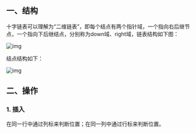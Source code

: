 ## 一、结构

十字链表可以理解为“二维链表”，即每个结点有两个指针域，一个指向右后继节点，一个指向下后继结点，分别称为down域、right域，链表结构如下图：

![img](http://c.biancheng.net/uploads/allimg/190427/2-1Z42F92915357.gif)

结点结构如下：

![img](http://c.biancheng.net/uploads/allimg/190426/1P6042T0-2.png)

## 二、操作

### 1. 插入

在同一行中通过列标来判断位置；在同一列中通过行标来判断位置。